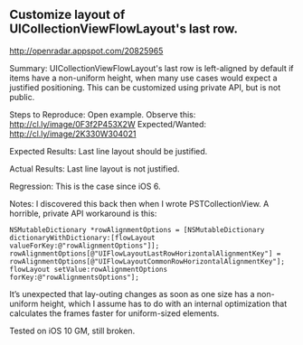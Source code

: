 ## Customize layout of UICollectionViewFlowLayout's last row.

http://openradar.appspot.com/20825965

Summary:
UICollectionViewFlowLayout's last row is left-aligned by default if items have a non-uniform height, when many use cases would expect a justified positioning. This can be customized using private API, but is not public.

Steps to Reproduce:
Open example. Observe this: http://cl.ly/image/0F3f2P453X2W
Expected/Wanted: http://cl.ly/image/2K330W304021

Expected Results:
Last line layout should be justified.

Actual Results:
Last line layout is not justified.

Regression:
This is the case since iOS 6.

Notes:
I discovered this back then when I wrote PSTCollectionView. A horrible, private API workaround is this:

    NSMutableDictionary *rowAlignmentOptions = [NSMutableDictionary dictionaryWithDictionary:[flowLayout valueForKey:@"rowAlignmentOptions"]];
    rowAlignmentOptions[@"UIFlowLayoutLastRowHorizontalAlignmentKey"] = rowAlignmentOptions[@"UIFlowLayoutCommonRowHorizontalAlignmentKey"];
    flowLayout setValue:rowAlignmentOptions forKey:@"rowAlignmentsOptions"];

It’s unexpected that lay-outing changes as soon as one size has a non-uniform height, which I assume has to do with an internal optimization that calculates the frames faster for uniform-sized elements.

Tested on iOS 10 GM, still broken.
